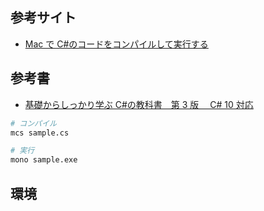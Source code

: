 ## 参考サイト

- [Mac で C#のコードをコンパイルして実行する](https://qiita.com/matsuda_sinsuke/items/76068f4c396887459803)

## 参考書

- [基礎からしっかり学ぶ C#の教科書　第 3 版　 C# 10 対応](https://www.amazon.co.jp/dp/B09TQDHQHW)

```sh
# コンパイル
mcs sample.cs

# 実行
mono sample.exe
```

## 環境
